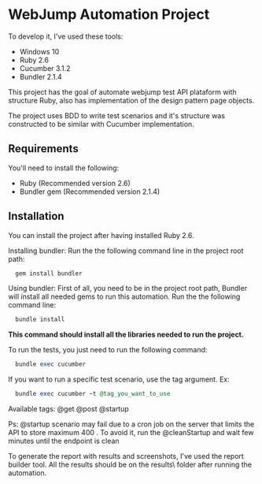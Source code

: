 # WebJump Automation Project

To develop it, I've used these tools:

- Windows 10
- Ruby 2.6
- Cucumber 3.1.2
- Bundler 2.1.4

This project has the goal of automate webjump test API plataform with structure Ruby, also has
implementation of the design pattern page objects.

The project uses BDD to write test scenarios and it's structure was constructed to be similar with Cucumber implementation.

## Requirements

You'll need to install the following:

- Ruby (Recommended version 2.6)
- Bundler gem (Recommended version 2.1.4)

## Installation

You can install the project after having installed Ruby 2.6.

Installing bundler:
Run the the following command line in the project root path:

```Ruby
  gem install bundler
```

Using bundler:
First of all, you need to be in the project root path,
Bundler will install all needed gems to run this automation.
Run the the following command line:

```Ruby
  bundle install
```

**This command should install all the libraries needed to run the project.**

To run the tests, you just need to run the following command:

```Ruby
  bundle exec cucumber
```

If you want to run a specific test scenario, use the tag argument.
Ex:

```Ruby
  bundle exec cucumber -t @tag_you_want_to_use
```

Available tags:
@get
@post
@startup

Ps: @startup scenario may fail due to a cron job on the server that limits the API to store maximum 400 . To avoid it, run the @cleanStartup and wait few minutes until the endpoint is clean

To generate the report with results and screenshots, I've used the report builder tool.
All the results should be on the results\ folder after running the automation.
